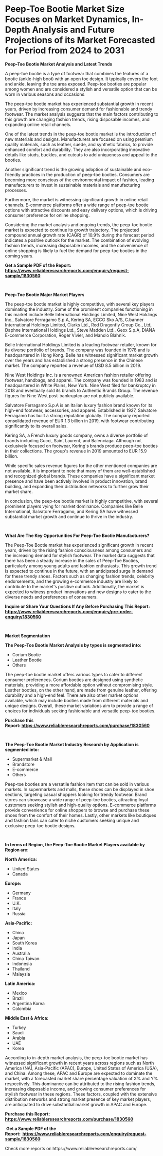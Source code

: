 <p><h1>Peep-Toe Bootie Market Size Focuses on Market Dynamics, In-Depth Analysis and Future Projections of its Market Forecasted for Period from 2024 to 2031</h1></p><p><strong>Peep-Toe Bootie Market Analysis and Latest Trends</strong></p>
<p><p>A peep-toe bootie is a type of footwear that combines the features of a bootie (ankle-high boot) with an open toe design. It typically covers the foot and ankle, leaving the toe area exposed. Peep-toe booties are popular among women and are considered a stylish and versatile option that can be worn in various seasons and occasions.</p><p>The peep-toe bootie market has experienced substantial growth in recent years, driven by increasing consumer demand for fashionable and trendy footwear. The market analysis suggests that the main factors contributing to this growth are changing fashion trends, rising disposable incomes, and expanding online retail channels.</p><p>One of the latest trends in the peep-toe bootie market is the introduction of new materials and designs. Manufacturers are focused on using premium quality materials, such as leather, suede, and synthetic fabrics, to provide enhanced comfort and durability. They are also incorporating innovative details like studs, buckles, and cutouts to add uniqueness and appeal to the booties.</p><p>Another significant trend is the growing adoption of sustainable and eco-friendly practices in the production of peep-toe booties. Consumers are becoming more conscious of the environmental impact of fashion, leading manufacturers to invest in sustainable materials and manufacturing processes.</p><p>Furthermore, the market is witnessing significant growth in online retail channels. E-commerce platforms offer a wide range of peep-toe bootie options with attractive discounts and easy delivery options, which is driving consumer preference for online shopping.</p><p>Considering the market analysis and ongoing trends, the peep-toe bootie market is expected to continue its growth trajectory. The projected compound annual growth rate (CAGR) of 10.9% during the forecast period indicates a positive outlook for the market. The combination of evolving fashion trends, increasing disposable incomes, and the convenience of online shopping is likely to fuel the demand for peep-toe booties in the coming years.</p></p>
<p><strong>Get a Sample PDF of the Report:&nbsp; <a href="https://www.reliableresearchreports.com/enquiry/request-sample/1830560">https://www.reliableresearchreports.com/enquiry/request-sample/1830560</a></strong></p>
<p>&nbsp;</p>
<p><strong>Peep-Toe Bootie Major Market Players</strong></p>
<p><p>The peep-toe bootie market is highly competitive, with several key players dominating the industry. Some of the prominent companies functioning in this market include Belle International Holdings Limited, Nine West Holdings Inc., Salvatore Ferragamo S.p.A, Kering SA, ECCO Sko A/S, C.banner International Holdings Limited, Clarks Ltd., Red Dragonfly Group Co., Ltd, Daphne International Holdings Ltd., Steve Madden Ltd., Geox S.p.A, DIANA E-commerce Corporation, Roger Vivier, and Manolo Blahnik.</p><p>Belle International Holdings Limited is a leading footwear retailer, known for its diverse portfolio of brands. The company was founded in 1978 and is headquartered in Hong Kong. Belle has witnessed significant market growth over the years and has established a strong presence in the Chinese market. The company reported a revenue of USD 8.5 billion in 2019.</p><p>Nine West Holdings Inc. is a renowned American fashion retailer offering footwear, handbags, and apparel. The company was founded in 1983 and is headquartered in White Plains, New York. Nine West filed for bankruptcy in 2018 and eventually sold its brands to Authentic Brands Group. The revenue figures for Nine West post-bankruptcy are not publicly available.</p><p>Salvatore Ferragamo S.p.A is an Italian luxury fashion brand known for its high-end footwear, accessories, and apparel. Established in 1927, Salvatore Ferragamo has built a strong reputation globally. The company reported consolidated revenue of EUR 1.3 billion in 2019, with footwear contributing significantly to its overall sales.</p><p>Kering SA, a French luxury goods company, owns a diverse portfolio of brands including Gucci, Saint Laurent, and Balenciaga. Although not exclusively focused on footwear, Kering's brands produce peep-toe booties in their collections. The group's revenue in 2019 amounted to EUR 15.9 billion.</p><p>While specific sales revenue figures for the other mentioned companies are not available, it is important to note that many of them are well-established and recognized global brands. These companies have a significant market presence and have been actively involved in product innovation, brand building, and expanding their distribution networks to further grow their market share.</p><p>In conclusion, the peep-toe bootie market is highly competitive, with several prominent players vying for market dominance. Companies like Belle International, Salvatore Ferragamo, and Kering SA have witnessed substantial market growth and continue to thrive in the industry.</p></p>
<p>&nbsp;</p>
<p><strong>What Are The Key Opportunities For Peep-Toe Bootie Manufacturers?</strong></p>
<p><p>The Peep-Toe Bootie market has experienced significant growth in recent years, driven by the rising fashion consciousness among consumers and the increasing demand for stylish footwear. The market data suggests that there has been a steady increase in the sales of Peep-Toe Booties, particularly among young adults and fashion enthusiasts. This growth trend is expected to continue in the future, with an anticipated surge in demand for these trendy shoes. Factors such as changing fashion trends, celebrity endorsements, and the growing e-commerce industry are likely to contribute to the market's positive outlook. Additionally, the market is expected to witness product innovations and new designs to cater to the diverse needs and preferences of consumers.</p></p>
<p><strong>Inquire or Share Your Questions If Any Before Purchasing This Report: <a href="https://www.reliableresearchreports.com/enquiry/pre-order-enquiry/1830560">https://www.reliableresearchreports.com/enquiry/pre-order-enquiry/1830560</a></strong></p>
<p>&nbsp;</p>
<p><strong>Market Segmentation</strong></p>
<p><strong>The Peep-Toe Bootie Market Analysis by types is segmented into:</strong></p>
<p><ul><li>Corium Bootie</li><li>Leather Bootie</li><li>Others</li></ul></p>
<p><p>The peep-toe bootie market offers various types to cater to different consumer preferences. Corium booties are designed using synthetic materials, providing a more affordable option without compromising style. Leather booties, on the other hand, are made from genuine leather, offering durability and a high-end feel. There are also other market options available, which may include booties made from different materials and unique designs. Overall, these market variations aim to provide a range of choices for individuals seeking fashionable and versatile peep-toe booties.</p></p>
<p><strong>Purchase this Report:&nbsp;<a href="https://www.reliableresearchreports.com/purchase/1830560">https://www.reliableresearchreports.com/purchase/1830560</a></strong></p>
<p>&nbsp;</p>
<p><strong>The Peep-Toe Bootie Market Industry Research by Application is segmented into:</strong></p>
<p><ul><li>Supermarket & Mall</li><li>Brandstore</li><li>E-commerce</li><li>Others</li></ul></p>
<p><p>Peep-toe booties are a versatile fashion item that can be sold in various markets. In supermarkets and malls, these shoes can be displayed in shoe sections, targeting casual shoppers looking for trendy footwear. Brand stores can showcase a wide range of peep-toe booties, attracting loyal customers seeking stylish and high-quality options. E-commerce platforms provide convenience for online shoppers to browse and purchase these shoes from the comfort of their homes. Lastly, other markets like boutiques and fashion fairs can cater to niche customers seeking unique and exclusive peep-toe bootie designs.</p></p>
<p>&nbsp;</p>
<p><strong>In terms of Region, the Peep-Toe Bootie Market Players available by Region are:</strong></p>
<p>
    <p> <strong> North America: </strong>
        <ul>
            <li>United States</li>
            <li>Canada</li>
        </ul>
        </p> 
    <p> <strong> Europe: </strong>
        <ul>
            <li>Germany</li>
            <li>France</li>
            <li>U.K.</li>
            <li>Italy</li>
            <li>Russia</li>
        </ul>
        </p> 
    <p> <strong> Asia-Pacific: </strong>
        <ul>
            <li>China</li>
            <li>Japan</li>
            <li>South Korea</li>
            <li>India</li>
            <li>Australia</li>
            <li>China Taiwan</li>
            <li>Indonesia</li>
            <li>Thailand</li>
            <li>Malaysia</li>
        </ul>
        </p> 
    <p> <strong> Latin America: </strong>
        <ul>
            <li>Mexico</li>
            <li>Brazil</li>
            <li>Argentina Korea</li>
            <li>Colombia</li>
        </ul>
        </p> 
    <p> <strong> Middle East & Africa: </strong>
        <ul>
            <li>Turkey</li>
            <li>Saudi</li>
            <li>Arabia</li>
            <li>UAE</li>
            <li>Korea</li>
        </ul>
    </p>
    </p>
<p><p>According to in-depth market analysis, the peep-toe bootie market has witnessed significant growth in recent years across regions such as North America (NA), Asia-Pacific (APAC), Europe, United States of America (USA), and China. Among these, APAC and Europe are expected to dominate the market, with a forecasted market share percentage valuation of X% and Y% respectively. This dominance can be attributed to the rising fashion trends, increasing disposable income, and growing consumer preferences for stylish footwear in these regions. These factors, coupled with the extensive distribution networks and strong market presence of key market players, are anticipated to drive substantial market growth in APAC and Europe.</p></p>
<p><strong>Purchase this Report: <a href="https://www.reliableresearchreports.com/purchase/1830560">https://www.reliableresearchreports.com/purchase/1830560</a></strong></p>
<p>&nbsp;<strong>Get a Sample PDF of the Report:&nbsp;&nbsp;<a href="https://www.reliableresearchreports.com/enquiry/request-sample/1830560">https://www.reliableresearchreports.com/enquiry/request-sample/1830560</a></strong></p>
<p><strong></strong></p>
<p>Check more reports on https://www.reliableresearchreports.com/</p>